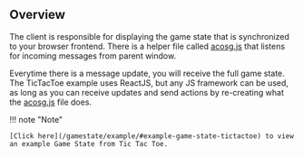 ## Overview

The client is responsible for displaying the game state that is synchronized to your browser frontend. There is a helper file called [acosg.js](https://github.com/acosgames/tictactoe/blob/main/game-client/acosg.js) that listens for incoming messages from parent window. 

Everytime there is a message update, you will receive the full game state. The TicTacToe example uses ReactJS, but any JS framework can be used, as long as you can receive updates and send actions by re-creating what the [acosg.js](https://github.com/acosgames/tictactoe/blob/main/game-client/acosg.js) file does.

!!! note "Note"

    [Click here](/gamestate/example/#example-game-state-tictactoe) to view an example Game State from Tic Tac Toe.
